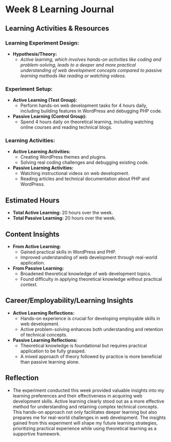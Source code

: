 # Week 8 Learning Journal

## Learning Activities & Resources

### Learning Experiment Design:
- **Hypothesis/Theory:** 
  - _Active learning, which involves hands-on activities like coding and problem-solving, leads to a deeper and more practical understanding of web development concepts compared to passive learning methods like reading or watching videos._

### Experiment Setup:
- **Active Learning (Test Group):**
  - Perform hands-on web development tasks for 4 hours daily, including building features in WordPress and debugging PHP code.
- **Passive Learning (Control Group):**
  - Spend 4 hours daily on theoretical learning, including watching online courses and reading technical blogs.

### Learning Activities:
- **Active Learning Activities:**
  - Creating WordPress themes and plugins.
  - Solving real coding challenges and debugging existing code.
- **Passive Learning Activities:**
  - Watching instructional videos on web development.
  - Reading articles and technical documentation about PHP and WordPress.

## Estimated Hours
- **Total Active Learning:** 20 hours over the week.
- **Total Passive Learning:** 20 hours over the week.

## Content Insights
- **From Active Learning:**
  - Gained practical skills in WordPress and PHP.
  - Improved understanding of web development through real-world application.
- **From Passive Learning:**
  - Broadened theoretical knowledge of web development topics.
  - Found difficulty in applying theoretical knowledge without practical context.

## Career/Employability/Learning Insights
- **Active Learning Reflections:**
  - Hands-on experience is crucial for developing employable skills in web development.
  - Active problem-solving enhances both understanding and retention of technical concepts.
- **Passive Learning Reflections:**
  - Theoretical knowledge is foundational but requires practical application to be fully grasped.
  - A mixed approach of theory followed by practice is more beneficial than passive learning alone.

## Reflection
- The experiment conducted this week provided valuable insights into my learning preferences and their effectiveness in acquiring web development skills. Active learning clearly stood out as a more effective method for understanding and retaining complex technical concepts. This hands-on approach not only facilitates deeper learning but also prepares me for real-world challenges in web development. The insights gained from this experiment will shape my future learning strategies, prioritizing practical experience while using theoretical learning as a supportive framework.
